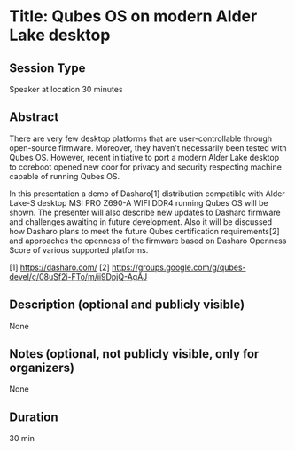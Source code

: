 # Title: Qubes OS on modern Alder Lake desktop

## Session Type

Speaker at location 30 minutes

## Abstract

There are very few desktop platforms that are user-controllable through
open-source firmware. Moreover, they haven't necessarily been tested with Qubes
OS. However, recent initiative to port a modern Alder Lake desktop to coreboot
opened new door for privacy and security respecting machine capable of running
Qubes OS.

In this presentation a demo of Dasharo[1] distribution compatible with Alder
Lake-S desktop MSI PRO Z690-A WIFI DDR4 running Qubes OS will be shown. The
presenter will also describe new updates to Dasharo firmware and challenges
awaiting in future development. Also it will be discussed how Dasharo plans to
meet the future Qubes certification requirements[2] and approaches the openness
of the firmware based on Dasharo Openness Score of various supported platforms.

[1] https://dasharo.com/
[2] https://groups.google.com/g/qubes-devel/c/08uSf2i-FTo/m/ii9DpjQ-AgAJ

## Description (optional and publicly visible)

None

## Notes (optional, not publicly visible, only for organizers)

None

## Duration

30 min
